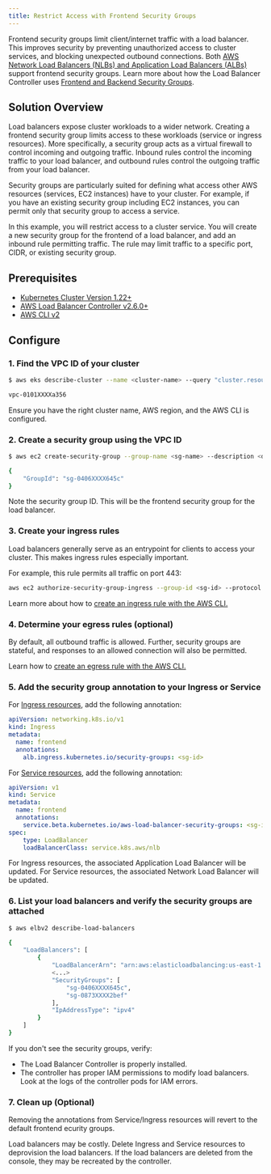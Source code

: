 ```yaml
---
title: Restrict Access with Frontend Security Groups
---
```


Frontend security groups limit client/internet traffic with a load balancer. This improves security by preventing unauthorized access to cluster services, and blocking unexpected outbound connections. Both [AWS Network Load Balancers (NLBs) and Application Load Balancers (ALBs)](https://docs.aws.amazon.com/AmazonECS/latest/developerguide/load-balancer-types.html) support frontend security groups. Learn more about how the Load Balancer Controller uses [Frontend and Backend Security Groups](../../../deploy/security_groups.md). 

## Solution Overview

Load balancers expose cluster workloads to a wider network. Creating a frontend security group limits access to these workloads (service or ingress resources). More specifically, a security group acts as a virtual firewall to control incoming and outgoing traffic. Inbound rules control the incoming traffic to your load balancer, and outbound rules control the outgoing traffic from your load balancer.

Security groups are particularly suited for defining what access other AWS resources (services, EC2 instances) have to your cluster. For example, if you have an existing security group including EC2 instances, you can permit only that security group to access a service.

In this example, you will restrict access to a cluster service. You will create a new security group for the frontend of a load balancer, and add an inbound rule permitting traffic. The rule may limit traffic to a specific port, CIDR, or existing security group.

## Prerequisites

- [Kubernetes Cluster Version 1.22+](https://docs.aws.amazon.com/cli/latest/reference/eks/describe-cluster.html)
- [AWS Load Balancer Controller v2.6.0+](../../../deploy/installation/)
- [AWS CLI v2](https://docs.aws.amazon.com/cli/latest/userguide/getting-started-install.html)

## Configure

### 1. Find the VPC ID of your cluster

```sh
$ aws eks describe-cluster --name <cluster-name> --query "cluster.resourcesVpcConfig.vpcId" --output text

vpc-0101XXXXa356
```

Ensure you have the right cluster name, AWS region, and the AWS CLI is configured.

### 2. Create a security group using the VPC ID

```sh
$ aws ec2 create-security-group --group-name <sg-name> --description <description> --vpc-id <vpc-id>

{
    "GroupId": "sg-0406XXXX645c"
}
```

Note the security group ID. This will be the frontend security group for the load balancer.

### 3. Create your ingress rules

Load balancers generally serve as an entrypoint for clients to access your cluster. This makes ingress rules especially important.

For example, this rule permits all traffic on port 443:

```sh
aws ec2 authorize-security-group-ingress --group-id <sg-id> --protocol all --port 443 --cidr 0.0.0.0/0
```

Learn more about how to [create an ingress rule with the AWS CLI.](https://awscli.amazonaws.com/v2/documentation/api/latest/reference/ec2/authorize-security-group-ingress.html)

### 4. Determine your egress rules (optional)

By default, all outbound traffic is allowed. Further, security groups are stateful, and responses to an allowed connection will also be permitted.

Learn how to [create an egress rule with the AWS CLI.](https://awscli.amazonaws.com/v2/documentation/api/latest/reference/ec2/authorize-security-group-egress.html)

### 5. Add the security group annotation to your Ingress or Service

For [Ingress resources](../../../guide/ingress/annotations.md), add the following annotation:

```yaml
apiVersion: networking.k8s.io/v1
kind: Ingress
metadata:
  name: frontend
  annotations:
    alb.ingress.kubernetes.io/security-groups: <sg-id>
```

For [Service resources](../../../guide/service/annotations.md#annotations), add the following annotation:

```yaml
apiVersion: v1
kind: Service
metadata:
  name: frontend
  annotations:
    service.beta.kubernetes.io/aws-load-balancer-security-groups: <sg-id>
spec:
    type: LoadBalancer
    loadBalancerClass: service.k8s.aws/nlb
```

For Ingress resources, the associated Application Load Balancer will be updated. For Service resources, the associated Network Load Balancer will be updated.

### 6. List your load balancers and verify the security groups are attached

```sh
$ aws elbv2 describe-load-balancers

{
    "LoadBalancers": [
        {
            "LoadBalancerArn": "arn:aws:elasticloadbalancing:us-east-1:1853XXXX5115:loadbalancer/net/k8s-default-frontend-ae3743b818/3ad6d16fb75ff688",
            <...>
            "SecurityGroups": [
                "sg-0406XXXX645c",
                "sg-0873XXXX2bef"
            ],
            "IpAddressType": "ipv4"
        }
    ]
}
```

If you don't see the security groups, verify:

- The Load Balancer Controller is properly installed.
- The controller has proper IAM permissions to modify load balancers. Look at the logs of the controller pods for IAM errors.

### 7. Clean up (Optional)

Removing the annotations from Service/Ingress resources will revert to the default frontend ecurity groups.

Load balancers may be costly. Delete Ingress and Service resources to deprovision the load balancers. If the load balancers are deleted from the console, they may be recreated by the controller.
